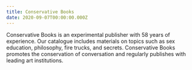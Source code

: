 ```yaml
---
title: Conservative Books
date: 2020-09-07T00:00:00.000Z
---
```

Conservative Books is an experimental publisher with 58 years of experience. Our catalogue includes materials on topics such as sex education, philosophy, fire trucks, and secrets. Conservative Books promotes the conservation of conversation and regularly publishes with leading art institutions.
